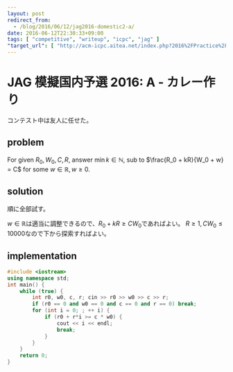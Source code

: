 ```yaml
---
layout: post
redirect_from:
  - /blog/2016/06/12/jag2016-domestic2-a/
date: 2016-06-12T22:30:33+09:00
tags: [ "competitive", "writeup", "icpc", "jag" ]
"target_url": [ "http://acm-icpc.aitea.net/index.php?2016%2FPractice%2F%E6%A8%A1%E6%93%AC%E5%9B%BD%E5%86%85%E4%BA%88%E9%81%B8B" ]
---
```


# JAG 模擬国内予選 2016: A - カレー作り

コンテスト中は友人に任せた。

## problem

For given $R_0, W_0, C, R$, answer $\min k \in \mathbb{N}$, sub to $\frac{R_0 + kR}{W_0 + w} = C$ for some $w \in \mathbb{R}, w \ge 0$.

## solution

順に全部試す。

$w \in \mathbb{R}$は適当に調整できるので、$R_0 + kR \ge CW_0$であればよい。
$R \ge 1, CW_0 \le 10000$なので下から探索すればよい。

## implementation

``` c++
#include <iostream>
using namespace std;
int main() {
    while (true) {
        int r0, w0, c, r; cin >> r0 >> w0 >> c >> r;
        if (r0 == 0 and w0 == 0 and c == 0 and r == 0) break;
        for (int i = 0; ; ++ i) {
            if (r0 + r*i >= c * w0) {
                cout << i << endl;
                break;
            }
        }
    }
    return 0;
}
```

